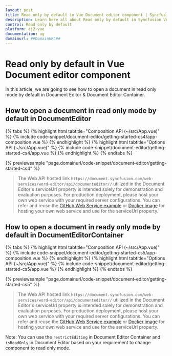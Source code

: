 ```yaml
---
layout: post
title: Read only by default in Vue Document editor component | Syncfusion
description: Learn here all about Read only by default in Syncfusion Vue Document editor component of Syncfusion Essential JS 2 and more.
control: Read only by default 
platform: ej2-vue
documentation: ug
domainurl: ##DomainURL##
---
```


# Read only by default in Vue Document editor component

In this article, we are going to see how to open a document in read only mode by default in Document Editor & Document Editor Container.

## How to open a document in read only mode by default in DocumentEditor

{% tabs %}
{% highlight html tabtitle="Composition API (~/src/App.vue)" %}
{% include code-snippet/document-editor/getting-started-cs4/app-composition.vue %}
{% endhighlight %}
{% highlight html tabtitle="Options API (~/src/App.vue)" %}
{% include code-snippet/document-editor/getting-started-cs4/app.vue %}
{% endhighlight %}
{% endtabs %}
        
{% previewsample "page.domainurl/code-snippet/document-editor/getting-started-cs4" %}

> The Web API hosted link `https://document.syncfusion.com/web-services/word-editor/api/documenteditor//` utilized in the Document Editor's serviceUrl property is intended solely for demonstration and evaluation purposes. For production deployment, please host your own web service with your required server configurations. You can refer and reuse the [GitHub Web Service example](https://github.com/SyncfusionExamples/EJ2-DocumentEditor-WebServices) or [Docker image](https://hub.docker.com/r/syncfusion/word-processor-server) for hosting your own web service and use for the serviceUrl property.

## How to open a document in ready only mode by default in DocumentEditorContainer

{% tabs %}
{% highlight html tabtitle="Composition API (~/src/App.vue)" %}
{% include code-snippet/document-editor/getting-started-cs5/app-composition.vue %}
{% endhighlight %}
{% highlight html tabtitle="Options API (~/src/App.vue)" %}
{% include code-snippet/document-editor/getting-started-cs5/app.vue %}
{% endhighlight %}
{% endtabs %}
        
{% previewsample "page.domainurl/code-snippet/document-editor/getting-started-cs5" %}

> The Web API hosted link `https://document.syncfusion.com/web-services/word-editor/api/documenteditor//` utilized in the Document Editor's serviceUrl property is intended solely for demonstration and evaluation purposes. For production deployment, please host your own web service with your required server configurations. You can refer and reuse the [GitHub Web Service example](https://github.com/SyncfusionExamples/EJ2-DocumentEditor-WebServices) or [Docker image](https://hub.docker.com/r/syncfusion/word-processor-server) for hosting your own web service and use for the serviceUrl property.

Note: You can use the `restrictEditing` in Document Editor Container and `isReadOnly` in Document Editor based on your requirement to change component to read only mode.